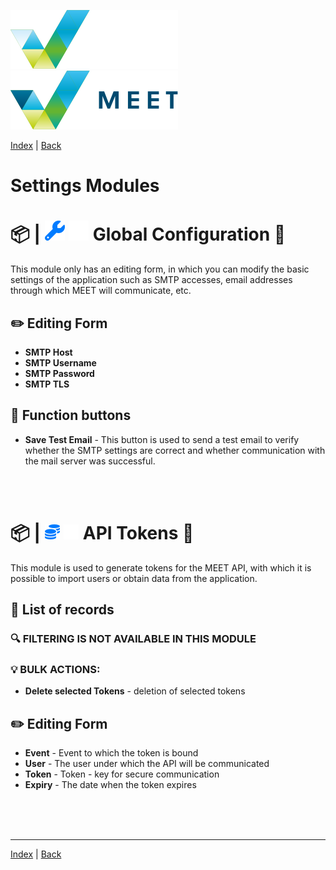 [![MEET](../../_data/MEET_H_04.svg#gh-dark-mode-only "MEET")](../../README.md#gh-dark-mode-only)
[![MEET](../../_data/MEET_H_03.svg#gh-light-mode-only "MEET")](../../README.md#gh-light-mode-only)

[Index](../README.md) | [Back](0009.md)


# Settings Modules

# 📦 |&nbsp;![Global Configuration](../../_data/18.svg#gh-light-mode-only) ![Global Configuration](../../_data/dark/18.svg#gh-dark-mode-only) Global Configuration <a id='_1'></a>🔧

This module only has an editing form, in which you can modify the basic settings of the application such as SMTP accesses, email addresses through which MEET will communicate, etc.

## ✏️ Editing Form

- **SMTP Host**
- **SMTP Username**
- **SMTP Password**
- **SMTP TLS**

## 💎 Function buttons
- **Save Test Email** - This button is used to send a test email to verify whether the SMTP settings are correct and whether communication with the mail server was successful.

<br /><br />
# 📦 |&nbsp;![API Tokens](../../_data/12.svg#gh-light-mode-only) ![API Tokens](../../_data/dark/12.svg#gh-dark-mode-only) API Tokens <a id='_2'></a>🔧
This module is used to generate tokens for the MEET API, with which it is possible to import users or obtain data from the application.

## 📄 List of records

### 🔍 FILTERING IS NOT AVAILABLE IN THIS MODULE

### 💡 BULK ACTIONS:
- **Delete selected Tokens** - deletion of selected tokens

## ✏️ Editing Form
- **Event** - Event to which the token is bound
- **User** - The user under which the API will be communicated
- **Token** - Token - key for secure communication
- **Expiry** - The date when the token expires

<br /><br /><br />

---
[Index](../README.md) | [Back](0009.md)